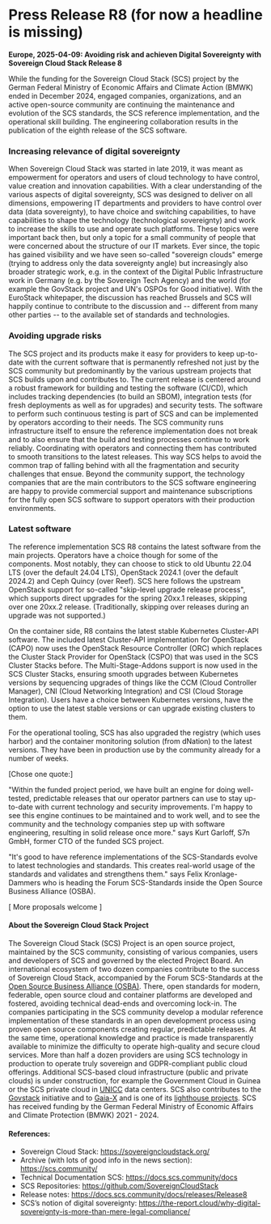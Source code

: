 # Press Release R8 (for now a headline is missing)

**Europe, 2025-04-09: Avoiding risk and achieven Digital Sovereignty with Sovereign Cloud Stack Release 8**

While the funding for the Sovereign Cloud Stack (SCS) project by the German Federal Ministry of Economic Affairs and Climate Action (BMWK) ended in December 2024, engaged companies, organizations, and an active open-source community are continuing the maintenance and evolution of the SCS standards, the SCS reference implementation, and the operational skill building. The engineering collaboration results in the publication of the eighth release of the SCS software.

### Increasing relevance of digital sovereignty

When Sovereign Cloud Stack was started in late 2019, it was meant as empowerment for operators and users of cloud technology to have control, value creation and innovation capabilities. With a clear understanding of the various aspects of digital sovereignty, SCS was designed to deliver on all dimensions, empowering IT departments and providers to have control over data (data sovereignty), to have choice and switching capabilities, to have capabilities to shape the technology (technological sovereignty) and work to increase the skills to use and operate such platforms. These topics were important back then, but only a topic for a small community of people that were concerned about the structure of our IT markets. Ever since, the topic has gained visibility and we have seen so-called "sovereign clouds" emerge (trying to address only the data sovereignty angle) but increasingly also broader strategic work, e.g. in the context of the Digital Public Infrastructure work in Germany (e.g. by the Sovereign Tech Agency) and the world (for example the GovStack project and UN's OSPOs for Good initiative). With the EuroStack whitepaper, the discussion has reached Brussels and SCS will happily continue to contribute to the discussion and -- different from many other parties -- to the available set of standards and technologies.

### Avoiding upgrade risks

The SCS project and its products make it easy for providers to keep up-to-date with the current software that is permanently refreshed not just by the SCS community but predominantly by the various upstream projects that SCS builds upon and contributes to. The current release is centered around a robust framework for building and testing the software (CI/CD), which includes tracking dependencies (to build an SBOM), integration tests (for fresh deployments as well as for upgrades) and security tests. The software to perform such continuous testing is part of SCS and can be implemented by operators according to their needs. The SCS community runs infrastructure itself to ensure the reference implementation does not break and to also ensure that the build and testing processes continue to work reliably. Coordinating with operators and connecting them has contributed to smooth transitions to the latest releases. This way SCS helps to avoid the common trap of falling behind with all the fragmentation and security challenges that ensue. Beyond the community support, the technology companies that are the main contributors to the SCS software engineering are happy to provide commercial support and maintenance subscriptions for the fully open SCS software to support operators with their production environments.

### Latest software

The reference implementation SCS R8 contains the latest software from the main projects. Operators have a choice though for some of the components. Most notably, they can choose to stick to old Ubuntu 22.04 LTS (over the default 24.04 LTS), OpenStack 2024.1 (over the default 2024.2) and Ceph Quincy (over Reef). SCS here follows the upstream OpenStack support for so-called "skip-level upgrade release process", which supports direct upgrades for the spring 20xx.1 releases, skipping over one 20xx.2  release. (Traditionally, skipping over releases during an upgrade was not supported.)

On the container side, R8 contains the latest stable Kubernetes Cluster-API software. The included latest Cluster-API implementation for OpenStack (CAPO) now uses the OpenStack Resource Controller (ORC) which replaces the Cluster Stack Provider for OpenStack (CSPO) that was used in the SCS Cluster Stacks before. The Multi-Stage-Addons support is now used in the SCS Cluster Stacks, ensuring smooth upgrades between Kubernetes versions by sequencing upgrades of things like the CCM (Cloud Controller Manager), CNI (Cloud Networking Integration) and CSI (Cloud Storage Integration). Users have a choice between Kubernetes versions, have the option to use the latest stable versions or can upgrade existing clusters to them.

For the operational tooling, SCS has also upgraded the registry (which uses harbor) and the container monitoring solution (from dNation) to the latest versions. They have been in production use by the community already for a number of weeks.

[Chose one quote:]

"Within the funded project period, we have built an engine for doing well-tested, predictable releases that our operator partners can use to stay up-to-date with current technology and security improvements. I'm happy to see this engine continues to be maintained and to work well, and to see the community and the technology companies step up with software engineering, resulting in solid release once more." says Kurt Garloff, S7n GmbH, former CTO of the funded SCS project.

"It's good to have reference implementations of the SCS-Standards evolve to latest technologies and standards. This creates real-world usage of the standards and validates and strengthens them." says Felix Kronlage-Dammers who is heading  the Forum SCS-Standards inside the Open Source Business Alliance (OSBA).

[ More proposals welcome ]

#### About the Sovereign Cloud Stack Project

The Sovereign Cloud Stack (SCS) Project is an open source project, maintained by the SCS community, consisting of various companies, users and developers of SCS and governed by the elected Project Board. An international ecosystem of two dozen companies contribute to the success of Sovereign Cloud Stack, accompanied by the Forum SCS-Standards at the [Open Source Business Alliance (OSBA)](https://osb-alliance.de/). There, open standards for modern, federable, open source cloud and container platforms are developed and fostered, avoiding technical dead-ends and overcoming lock-in. The companies participating in the SCS community develop a modular reference implementation of these standards in an open development process using proven open source components creating regular, predictable releases. At the same time, operational knowledge and practice is made transparently available to minimize the difficulty to operate high-quality and secure cloud services. More than half a dozen providers are using SCS technology in production to operate truly sovereign and GDPR-compliant public cloud offerings. Additional SCS-based cloud infrastructure (public and private clouds) is under construction, for example the Government Cloud in Guinea or the SCS private cloud in [UNICC](https://www.unicc.org/) data centers. SCS also contributes to the [Govstack](https://www.govstack.global/) initiative and to [Gaia-X](https://gaia-x.eu/) and is one of its [lighthouse projects](https://gaia-x.eu/community/lighthouse-projects/). SCS has received funding by the German Federal Ministry of Economic Affairs and Climate Protection (BMWK) 2021 - 2024.

#### References:

- Sovereign Cloud Stack: https://sovereigncloudstack.org/
- Archive (with lots of good info in the news section): https://scs.community/
- Technical Documentation SCS: https://docs.scs.community/docs
- SCS Repositories: https://github.com/SovereignCloudStack
- Release notes: https://docs.scs.community/docs/releases/Release8
- SCS’s notion of digital sovereignty: https://the-report.cloud/why-digital-sovereignty-is-more-than-mere-legal-compliance/ 
